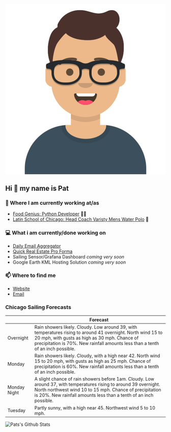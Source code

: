 [![Social banner for p-j-falconer](https://raw.githubusercontent.com/P-J-FALCONER/P-J-FALCONER/master/assets/avataaars.svg)](https://patfalconer.com/)
## Hi :wave: my name is Pat

### 💼 Where I am currently working at/as
- [Food Genius: Python Developer](https://getfoodgenius.com/) 🍔🐍
- [Latin School of Chicago: Head Coach Varisty Mens Water Polo](https://www.latinschool.org/) 🤽


### 💻 What i am currently/done working on
 - [Daily Email Aggregator](https://github.com/P-J-FALCONER/dott_daily_mail)
 - [Quick Real Estate Pro Forma](https://github.com/P-J-FALCONER/henry)
 - Sailing Sensor/Grafana Dashboard *coming very soon*
 - Google Earth KML Hosting Solution *coming very soon*

### 📫 Where to find me
 - [Website](https://patfalconer.com/)
 - [Email](mailto:patrick.j.falconer@gmail.com)


### Chicago Sailing Forecasts
|   | Forecast  |
|---|---|
| Overnight | Rain showers likely. Cloudy. Low around 39, with temperatures rising to around 41 overnight. North wind 15 to 20 mph, with gusts as high as 30 mph. Chance of precipitation is 70%. New rainfall amounts less than a tenth of an inch possible. |
| Monday | Rain showers likely. Cloudy, with a high near 42. North wind 15 to 20 mph, with gusts as high as 25 mph. Chance of precipitation is 60%. New rainfall amounts less than a tenth of an inch possible. |
| Monday Night | A slight chance of rain showers before 1am. Cloudy. Low around 37, with temperatures rising to around 39 overnight. North northwest wind 10 to 15 mph. Chance of precipitation is 20%. New rainfall amounts less than a tenth of an inch possible. |
| Tuesday | Partly sunny, with a high near 45. Northwest wind 5 to 10 mph. |

![Pats's Github Stats](https://github-readme-stats.vercel.app/api?username=p-j-falconer&show_icons=true&theme=radical)
